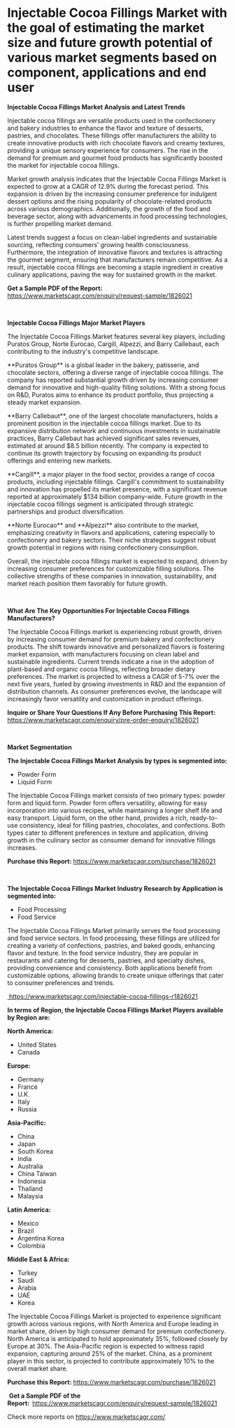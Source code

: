 <p><h1>Injectable Cocoa Fillings Market with the goal of estimating the market size and future growth potential of various market segments based on component, applications and end user</h1></p><p><strong>Injectable Cocoa Fillings Market Analysis and Latest Trends</strong></p>
<p><p>Injectable cocoa fillings are versatile products used in the confectionery and bakery industries to enhance the flavor and texture of desserts, pastries, and chocolates. These fillings offer manufacturers the ability to create innovative products with rich chocolate flavors and creamy textures, providing a unique sensory experience for consumers. The rise in the demand for premium and gourmet food products has significantly boosted the market for injectable cocoa fillings.</p><p>Market growth analysis indicates that the Injectable Cocoa Fillings Market is expected to grow at a CAGR of 12.9% during the forecast period. This expansion is driven by the increasing consumer preference for indulgent dessert options and the rising popularity of chocolate-related products across various demographics. Additionally, the growth of the food and beverage sector, along with advancements in food processing technologies, is further propelling market demand.</p><p>Latest trends suggest a focus on clean-label ingredients and sustainable sourcing, reflecting consumers’ growing health consciousness. Furthermore, the integration of innovative flavors and textures is attracting the gourmet segment, ensuring that manufacturers remain competitive. As a result, injectable cocoa fillings are becoming a staple ingredient in creative culinary applications, paving the way for sustained growth in the market.</p></p>
<p><strong>Get a Sample PDF of the Report:&nbsp;</strong> <a href="https://www.marketscagr.com/enquiry/request-sample/1826021?utm_campaign=3127&utm_medium=2&utm_source=Github&utm_content=ia&utm_term=07042025&utm_id=injectable-cocoa-fillings">https://www.marketscagr.com/enquiry/request-sample/1826021</a></p>
<p>&nbsp;</p>
<p><strong>Injectable Cocoa Fillings Major Market Players</strong></p>
<p><p>The Injectable Cocoa Fillings Market features several key players, including Puratos Group, Norte Eurocao, Cargill, Alpezzi, and Barry Callebaut, each contributing to the industry's competitive landscape.</p><p>**Puratos Group** is a global leader in the bakery, patisserie, and chocolate sectors, offering a diverse range of injectable cocoa fillings. The company has reported substantial growth driven by increasing consumer demand for innovative and high-quality filling solutions. With a strong focus on R&D, Puratos aims to enhance its product portfolio, thus projecting a steady market expansion.</p><p>**Barry Callebaut**, one of the largest chocolate manufacturers, holds a prominent position in the injectable cocoa fillings market. Due to its expansive distribution network and continuous investments in sustainable practices, Barry Callebaut has achieved significant sales revenues, estimated at around $8.5 billion recently. The company is expected to continue its growth trajectory by focusing on expanding its product offerings and entering new markets.</p><p>**Cargill**, a major player in the food sector, provides a range of cocoa products, including injectable fillings. Cargill's commitment to sustainability and innovation has propelled its market presence, with a significant revenue reported at approximately $134 billion company-wide. Future growth in the injectable cocoa fillings segment is anticipated through strategic partnerships and product diversification.</p><p>**Norte Eurocao** and **Alpezzi** also contribute to the market, emphasizing creativity in flavors and applications, catering especially to confectionery and bakery sectors. Their niche strategies suggest robust growth potential in regions with rising confectionery consumption.</p><p>Overall, the injectable cocoa fillings market is expected to expand, driven by increasing consumer preferences for customizable filling solutions. The collective strengths of these companies in innovation, sustainability, and market reach position them favorably for future growth.</p></p>
<p>&nbsp;</p>
<p><strong>What Are The Key Opportunities For Injectable Cocoa Fillings Manufacturers?</strong></p>
<p><p>The Injectable Cocoa Fillings market is experiencing robust growth, driven by increasing consumer demand for premium bakery and confectionery products. The shift towards innovative and personalized flavors is fostering market expansion, with manufacturers focusing on clean label and sustainable ingredients. Current trends indicate a rise in the adoption of plant-based and organic cocoa fillings, reflecting broader dietary preferences. The market is projected to witness a CAGR of 5-7% over the next five years, fueled by growing investments in R&D and the expansion of distribution channels. As consumer preferences evolve, the landscape will increasingly favor versatility and customization in product offerings.</p></p>
<p><strong>Inquire or Share Your Questions If Any Before Purchasing This Report:</strong> <a href="https://www.marketscagr.com/enquiry/pre-order-enquiry/1826021?utm_campaign=3127&utm_medium=2&utm_source=Github&utm_content=ia&utm_term=07042025&utm_id=injectable-cocoa-fillings">https://www.marketscagr.com/enquiry/pre-order-enquiry/1826021</a></p>
<p>&nbsp;</p>
<p><strong>Market Segmentation</strong></p>
<p><strong>The Injectable Cocoa Fillings Market Analysis by types is segmented into:</strong></p>
<p><ul><li>Powder Form</li><li>Liquid Form</li></ul></p>
<p><p>The Injectable Cocoa Fillings market consists of two primary types: powder form and liquid form. Powder form offers versatility, allowing for easy incorporation into various recipes, while maintaining a longer shelf life and easy transport. Liquid form, on the other hand, provides a rich, ready-to-use consistency, ideal for filling pastries, chocolates, and confections. Both types cater to different preferences in texture and application, driving growth in the culinary sector as consumer demand for innovative fillings increases.</p></p>
<p><strong>Purchase this Report:&nbsp;</strong><a href="https://www.marketscagr.com/purchase/1826021?utm_campaign=3127&utm_medium=2&utm_source=Github&utm_content=ia&utm_term=07042025&utm_id=injectable-cocoa-fillings">https://www.marketscagr.com/purchase/1826021</a></p>
<p>&nbsp;</p>
<p><strong>The Injectable Cocoa Fillings Market Industry Research by Application is segmented into:</strong></p>
<p><ul><li>Food Processing</li><li>Food Service</li></ul></p>
<p><p>The Injectable Cocoa Fillings Market primarily serves the food processing and food service sectors. In food processing, these fillings are utilized for creating a variety of confections, pastries, and baked goods, enhancing flavor and texture. In the food service industry, they are popular in restaurants and catering for desserts, pastries, and specialty dishes, providing convenience and consistency. Both applications benefit from customizable options, allowing brands to create unique offerings that cater to consumer preferences and trends.</p></p>
<p><a href="https://www.marketscagr.com/injectable-cocoa-fillings-r1826021?utm_campaign=3127&utm_medium=2&utm_source=Github&utm_content=ia&utm_term=07042025&utm_id=injectable-cocoa-fillings">&nbsp;https://www.marketscagr.com/injectable-cocoa-fillings-r1826021</a></p>
<p><strong>In terms of Region, the Injectable Cocoa Fillings Market Players available by Region are:</strong></p>
<p>
    <p> <strong> North America: </strong>
        <ul>
            <li>United States</li>
            <li>Canada</li>
        </ul>
        </p> 
    <p> <strong> Europe: </strong>
        <ul>
            <li>Germany</li>
            <li>France</li>
            <li>U.K.</li>
            <li>Italy</li>
            <li>Russia</li>
        </ul>
        </p> 
    <p> <strong> Asia-Pacific: </strong>
        <ul>
            <li>China</li>
            <li>Japan</li>
            <li>South Korea</li>
            <li>India</li>
            <li>Australia</li>
            <li>China Taiwan</li>
            <li>Indonesia</li>
            <li>Thailand</li>
            <li>Malaysia</li>
        </ul>
        </p> 
    <p> <strong> Latin America: </strong>
        <ul>
            <li>Mexico</li>
            <li>Brazil</li>
            <li>Argentina Korea</li>
            <li>Colombia</li>
        </ul>
        </p> 
    <p> <strong> Middle East & Africa: </strong>
        <ul>
            <li>Turkey</li>
            <li>Saudi</li>
            <li>Arabia</li>
            <li>UAE</li>
            <li>Korea</li>
        </ul>
    </p>
    </p>
<p><p>The Injectable Cocoa Fillings Market is projected to experience significant growth across various regions, with North America and Europe leading in market share, driven by high consumer demand for premium confectionery. North America is anticipated to hold approximately 35%, followed closely by Europe at 30%. The Asia-Pacific region is expected to witness rapid expansion, capturing around 25% of the market. China, as a prominent player in this sector, is projected to contribute approximately 10% to the overall market share.</p></p>
<p><strong>Purchase this Report: </strong><a href="https://www.marketscagr.com/purchase/1826021?utm_campaign=3127&utm_medium=2&utm_source=Github&utm_content=ia&utm_term=07042025&utm_id=injectable-cocoa-fillings">https://www.marketscagr.com/purchase/1826021</a></p>
<p>&nbsp;<strong>Get a Sample PDF of the Report:&nbsp;&nbsp;</strong><a href="https://www.marketscagr.com/enquiry/request-sample/1826021?utm_campaign=3127&utm_medium=2&utm_source=Github&utm_content=ia&utm_term=07042025&utm_id=injectable-cocoa-fillings">https://www.marketscagr.com/enquiry/request-sample/1826021</a></p>
<p><strong></strong></p>
<p>Check more reports on <a href="https://www.marketscagr.com/?utm_campaign=3127&utm_medium=2&utm_source=Github&utm_content=ia&utm_term=07042025&utm_id=injectable-cocoa-fillings">https://www.marketscagr.com/</a></p>